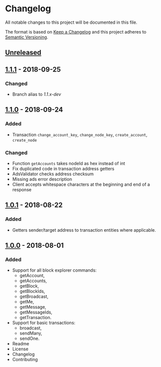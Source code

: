 # Changelog
All notable changes to this project will be documented in this file.

The format is based on [Keep a Changelog](https://keepachangelog.com/en/1.0.0/)
and this project adheres to [Semantic Versioning](https://semver.org/spec/v2.0.0.html).

## [Unreleased]

## [1.1.1] - 2018-09-25
### Changed
- Branch alias to _1.1.x-dev_

## [1.1.0] - 2018-09-24
### Added
- Transaction `change_account_key`, `change_node_key`, `create_account`, `create_node`

### Changed
- Function `getAccounts` takes nodeId as hex instead of int
- Fix duplicated code in transaction address getters
- AdsValidator checks address checksum
- Missing ads error description
- Client accepts whitespace characters at the beginning and end of a response

## [1.0.1] - 2018-08-22
### Added
- Getters sender/target address to transaction entities where applicable.

## [1.0.0] - 2018-08-01
### Added
- Support for all block explorer commands:
  - getAccount,
  - getAccounts,
  - getBlock,
  - getBlockIds,
  - getBroadcast,
  - getMe,
  - getMessage,
  - getMessageIds,
  - getTransaction.
- Support for basic transactions:
  - broadcast,
  - sendMany,
  - sendOne.
- Readme
- License
- Changelog
- Contributing
 
[Unreleased]: https://github.com/adshares/ads-php-client/compare/v1.1.1...HEAD
 
[1.1.1]: https://github.com/adshares/ads-php-client/compare/v1.1.0...v1.1.1
[1.1.0]: https://github.com/adshares/ads-php-client/compare/v1.0.1...v1.1.0
[1.0.1]: https://github.com/adshares/ads-php-client/compare/v1.0.0...v1.0.1
[1.0.0]: https://github.com/adshares/ads-php-client/releases/tag/v1.0.0
